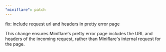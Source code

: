 ```yaml
---
"miniflare": patch
---
```


fix: include request url and headers in pretty error page

This change ensures Miniflare's pretty error page includes the URL and headers of the incoming request, rather than Miniflare's internal request for the page.
